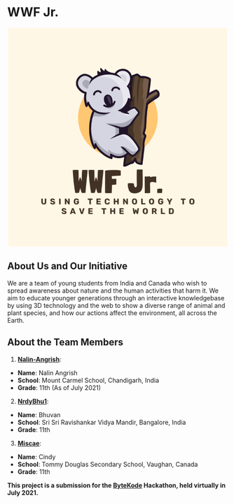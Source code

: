 # WWF Jr.  
<p align="center">
<img src="https://github.com/WWF-Jr/.github/raw/main/profile/Logo.png" height=500 width=500 alt="Logo">
</p>    

## About Us and Our Initiative
We are a team of young students from India and Canada who wish to spread awareness about nature and the human activities that harm it. We aim to educate younger generations through an interactive knowledgebase by using 3D technology and the web to show a diverse range of animal and plant species, and how our actions affect the environment, all across the Earth.

## About the Team Members
1. [**Nalin-Angrish**](https://github.com/Nalin-Angrish):
  - **Name**: Nalin Angrish
  - **School**: Mount Carmel School, Chandigarh, India
  - **Grade**: 11th (As of July 2021)
2. [**NrdyBhu1**](https://github.com/NrdyBhu1):
  - **Name**: Bhuvan
  - **School**: Sri Sri Ravishankar Vidya Mandir, Bangalore, India
  - **Grade**: 11th
3. [**Miscae**](https://github.com/miscae):
  - **Name**: Cindy
  - **School**: Tommy Douglas Secondary School, Vaughan, Canada
  - **Grade**: 11th

**This project is a submission for the [ByteKode](https://bytekode.org) Hackathon, held virtually in July 2021.**
